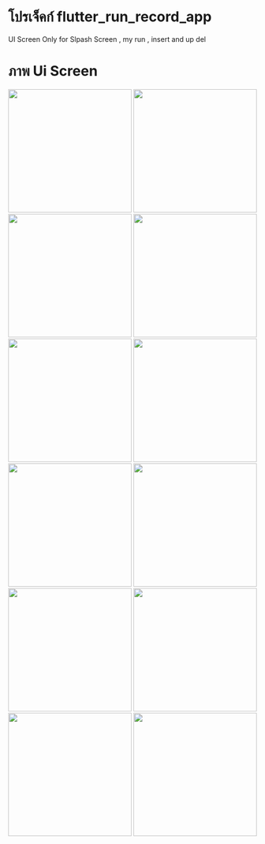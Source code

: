 # โปรเจ็คก์ flutter_run_record_app

UI Screen Only for Slpash Screen , my run , insert and up del

# ภาพ Ui Screen

<img src="https://github.com/user-attachments/assets/73503526-0aaa-43c4-afba-b3acb18b2c27" width="250">

<img src="https://github.com/user-attachments/assets/a64cfea6-fa68-405e-b101-7df505c19c1e" width="250">

<img src="https://github.com/user-attachments/assets/eebb4a70-b13f-4542-a9d8-790b567aafc4" width="250">

<img src="https://github.com/user-attachments/assets/091435b8-46e2-494d-afe4-17e1b60e5e76" width="250">

<img src="https://github.com/user-attachments/assets/9fa3e2de-8c66-4847-84b4-97da8f46bc46" width="250">

<img src="https://github.com/user-attachments/assets/8e3362dd-4d07-4901-9349-fc96dcb2c40b" width="250">

<img src="https://github.com/user-attachments/assets/065764cf-05c3-4602-878f-f7b6a0fa7f4a" width="250">

<img src="https://github.com/user-attachments/assets/b156d287-f66c-4f7c-918e-854909f95f25" width="250">

<img src="https://github.com/user-attachments/assets/34a8352e-fe01-4fe4-963c-458b672305d9" width="250">

<img src="https://github.com/user-attachments/assets/eecf6fd2-b7a5-4ca0-9af8-982b49b5bd7d" width="250">

<img src="https://github.com/user-attachments/assets/804cf1a5-8698-486e-9d92-512a1872b929" width="250">

<img src="https://github.com/user-attachments/assets/5190ef64-ee07-478d-915f-47ac46e03bf4" width="250">

